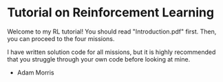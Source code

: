 # Tutorial on Reinforcement Learning
Welcome to my RL tutorial! You should read "Introduction.pdf" first. Then, you can proceed to the four missions.

I have written solution code for all missions, but it is highly recommended that you struggle through your own code before looking at mine.

- Adam Morris

